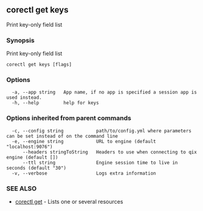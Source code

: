## corectl get keys

Print key-only field list

### Synopsis

Print key-only field list

```
corectl get keys [flags]
```

### Options

```
  -a, --app string   App name, if no app is specified a session app is used instead.
  -h, --help         help for keys
```

### Options inherited from parent commands

```
  -c, --config string            path/to/config.yml where parameters can be set instead of on the command line
  -e, --engine string            URL to engine (default "localhost:9076")
      --headers stringToString   Headers to use when connecting to qix engine (default [])
      --ttl string               Engine session time to live in seconds (default "30")
  -v, --verbose                  Logs extra information
```

### SEE ALSO

* [corectl get](corectl_get.md)	 - Lists one or several resources

